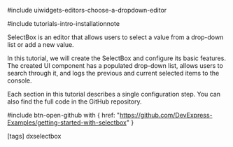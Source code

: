 #include uiwidgets-editors-choose-a-dropdown-editor

#include tutorials-intro-installationnote

SelectBox is an editor that allows users to select a value from a drop-down list or add a new value.

In this tutorial, we will create the SelectBox and configure its basic features. The created UI component has a populated drop-down list, allows users to search through it, and logs the previous and current selected items to the console.

<div class="simulator-desktop-container" data-view="/Content/Applications/25_1/GettingStartedWith/SelectBox/index.html, /Content/Applications/25_1/GettingStartedWith/SelectBox/index.js, /Content/Applications/25_1/GettingStartedWith/SelectBox/index.css"></div>

Each section in this tutorial describes a single configuration step. You can also find the full code in the GitHub repository.

#include btn-open-github with {
    href: "https://github.com/DevExpress-Examples/getting-started-with-selectbox"
}

[tags] dxselectbox
